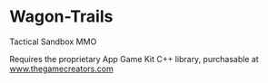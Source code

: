 # Wagon-Trails
Tactical Sandbox MMO

Requires the proprietary App Game Kit C++ library, purchasable at www.thegamecreators.com

